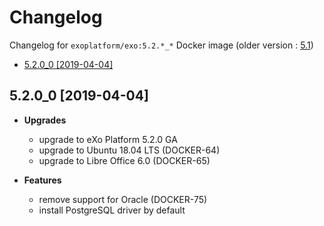 # Changelog <!-- omit in toc -->

Changelog for `exoplatform/exo:5.2.*_*` Docker image (older version : [5.1](./CHANGELOG-51.md))

- [5.2.0_0 [2019-04-04]](#520_0-2019-04-04)

## 5.2.0_0 [2019-04-04]

- **Upgrades**
  - upgrade to eXo Platform 5.2.0 GA
  - upgrade to Ubuntu 18.04 LTS (DOCKER-64)
  - upgrade to Libre Office 6.0 (DOCKER-65)

- **Features**
  - remove support for Oracle (DOCKER-75)
  - install PostgreSQL driver by default
